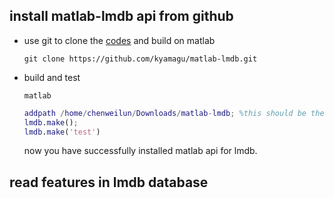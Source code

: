 install matlab-lmdb api from github
-----------
* use git to clone the [codes](https://github.com/kyamagu/matlab-lmdb) and build on matlab

  ```shell
  git clone https://github.com/kyamagu/matlab-lmdb.git
  ```
* build and test

  ```shell
  matlab
  ```
  ```matlab
  addpath /home/chenweilun/Downloads/matlab-lmdb; %this should be the directory where you store codes.
  lmdb.make();
  lmdb.make('test')
  ```
  now you have successfully installed matlab api for lmdb.

read features in lmdb database
-----------
